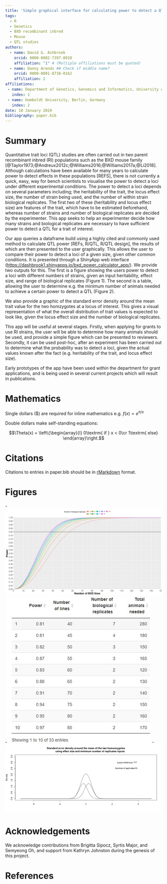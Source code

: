 ```yaml
---
title: 'Simple graphical interface for calculating power to detect a QTL in a two parent recombinent inbred population, such as the BXD'
tags:
  - R
  - Genetics
  - BXD recombinant inbred
  - Mouse
  - QTL studies
authors:
  - name: David G. Ashbrook
    orcid: 0000-0002-7397-8910
    affiliation: "1" # (Multiple affiliations must be quoted)
  - name: Danny Arends ## Check if middle name?
    orcid: 0000-0001-8738-0162 
    affiliation: 2
affiliations:
 - name: Department of Genetics, Genomics and Informatics, University of Tennessee Health Science Center, USA
   index: 1
 - name: Humboldt University, Berlin, Germany
   index: 2
date: 10 January 2019
bibliography: paper.bib
---
```


# Summary

Quantitative trait loci (QTL) studies are often carried out in two parent recombinant inbred (RI) populations
such as the BXD mouse family [@Taylor1973;@Andreux2012c;@Williams2016;@Williams2017a;@Li2018]. Although calculations
have been available for many years to calculate power to detect effects in these populations [REFS], there is 
not currently a quick, easy, way for bench scientists to visualise the power to detect a loci under different 
experimental conditions. The power to detect a loci depends on several parameters including; the heritability 
of the trait, the locus effect size, the number of  strain being used, and the number of within strain biological 
replicates. The first two of these (heritability and locus effect size) are features of the trait, which have to
be estimated beforehand, whereas number of strains and number of biological replicates are decided by the 
experimenter. This app seeks to help an experimenter decide how many strains and biological replicates are 
necessary to have sufficient power to detect a QTL for a trait of interest.

Our app queries a dataframe build using a highly cited and commonly used method to calculate QTL power 
[REFs, R/QTL, R/QTL design], the results of which are then presented to the user graphically. This allows the
user to compare their power to detect a loci of a given size, given other common conditions. It is presented 
through a ShinyApp web interface (https://dashbrook1.shinyapps.io/bxd_power_calculator_app/). We provide two
outputs for this. The first is a figure showing the users power to detect a loci with different numbers of 
strains, given an input heritability, effect size, and range of biological replicates (Figure 1). The second is a table,
allowing the user to determine e.g. the minimum number of animals needed to achieve a certain power to detect
a QTL (Figure 2). 

We also provide a graphic of the standard error density around the mean trait value for the two homzygotes 
at a locus of interest. This gives a visual representation of what the overall distribution of trait values
is expected to look like, given the locus effect size and the number of biological replicates. 

This app will be useful at several stages. Firstly, when applying for grants to use RI strains, the
user will be able to determine how many animals should be used, and provide a simple figure which can
be presented to reviewers. Secondly, it can be used post-hoc, after an experiment has been carried out
to determine what the probability was to detect a loci, given the actual values known after the fact 
(e.g. heritability of the trait, and locus effect size). 

Early prototypes of the app have been used within the department for grant applications, and is being
used in several current projects which will result in publications. 


# Mathematics

Single dollars ($) are required for inline mathematics e.g. $f(x) = e^{\pi/x}$

Double dollars make self-standing equations:

$$\Theta(x) = \left\{\begin{array}{l}
0\textrm{ if } x < 0\cr
1\textrm{ else}
\end{array}\right.$$


# Citations

Citations to entries in paper.bib should be in
[rMarkdown](http://rmarkdown.rstudio.com/authoring_bibliographies_and_citations.html)
format.

# Figures

-![Figure 1](Figure_1.png)
-![Figure 2](Figure_2.JPG)
-![Figure 3](Figure_3.png)

# Acknowledgements

We acknowledge contributions from Brigitta Sipocz, Syrtis Major, and Semyeong
Oh, and support from Kathryn Johnston during the genesis of this project.

# References
